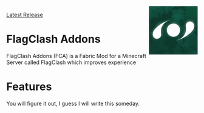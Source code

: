 <img align="right" src="src/main/resources/assets/fca/icon.png">

[Latest Release](https://github.com/Vaapukkax/FlagClash-Addons/releases)
# FlagClash Addons
FlagClash Addons (FCA) is a Fabric Mod for a Minecraft Server called FlagClash which improves experience

# Features

You will figure it out,
I guess I will write this someday.